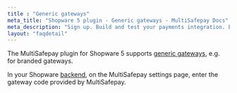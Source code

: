 ```yaml
---
title : "Generic gateways"
meta_title: "Shopware 5 plugin - Generic gateways - MultiSafepay Docs"
meta_description: "Sign up. Build and test your payments integration. Explore our products and services. Use our API reference, SDKs, and wrappers. Get support."
layout: "faqdetail"
---
```


The MultiSafepay plugin for Shopware 5 supports [generic gateways](/faq/general/generic-gateways/), e.g. for branded gateways. 

In your Shopware [backend](/getting-started/glossary/#backend), on the MultiSafepay settings page, enter the gateway code provided by MultiSafepay.

